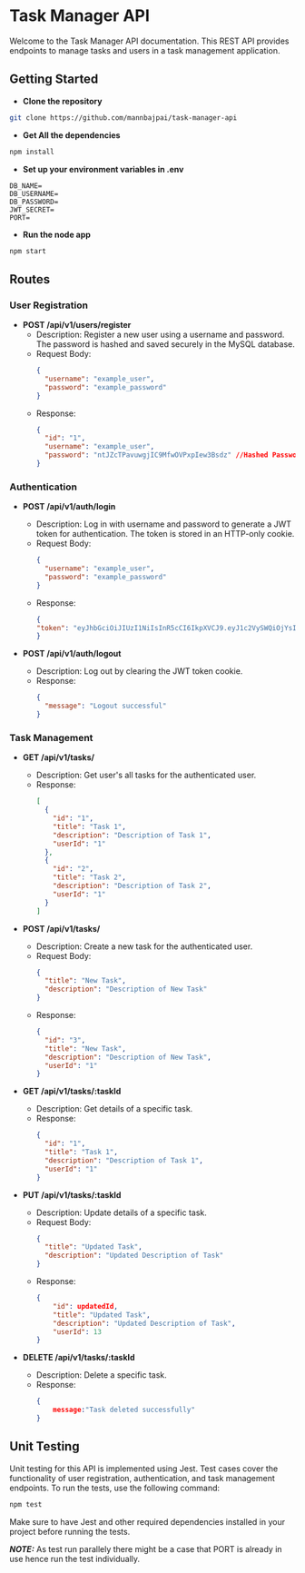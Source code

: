# Task Manager API

Welcome to the Task Manager API documentation. This REST API provides endpoints to manage tasks and users in a task management application.

## Getting Started
- **Clone the repository**
```bash
git clone https://github.com/mannbajpai/task-manager-api
```
- **Get All the dependencies**
```bash
npm install
```
- **Set up your environment variables in .env**
```
DB_NAME=
DB_USERNAME=
DB_PASSWORD=
JWT_SECRET=
PORT=
```
- **Run the node app**
```bash
npm start
```
## Routes

### User Registration

- **POST /api/v1/users/register**
  - Description: Register a new user using a username and password. The password is hashed and saved securely in the MySQL database.
  - Request Body:
    ```json
    {
      "username": "example_user",
      "password": "example_password"
    }
    ```
  - Response:
    ```json
    {
      "id": "1",
      "username": "example_user",
      "password": "ntJZcTPavuwgjIC9MfwOVPxpIew3Bsdz" //Hashed Password
    }
    ```

### Authentication

- **POST /api/v1/auth/login**
  - Description: Log in with username and password to generate a JWT token for authentication. The token is stored in an HTTP-only cookie.
  - Request Body:
    ```json
    {
      "username": "example_user",
      "password": "example_password"
    }
    ```
  - Response:
    ```json
    {
    "token": "eyJhbGciOiJIUzI1NiIsInR5cCI6IkpXVCJ9.eyJ1c2VySWQiOjYsImV4cCI6OF8DIVh82qgcq6bxDMBk"
    }
    ```

- **POST /api/v1/auth/logout**
  - Description: Log out by clearing the JWT token cookie.
  - Response:
    ```json
    {
      "message": "Logout successful"
    }
    ```

### Task Management

- **GET /api/v1/tasks/**
  - Description: Get user's all tasks for the authenticated user.
  - Response:
    ```json
    [
      {
        "id": "1",
        "title": "Task 1",
        "description": "Description of Task 1",
        "userId": "1"
      },
      {
        "id": "2",
        "title": "Task 2",
        "description": "Description of Task 2",
        "userId": "1"
      }
    ]
    ```

- **POST /api/v1/tasks/**
  - Description: Create a new task for the authenticated user.
  - Request Body:
    ```json
    {
      "title": "New Task",
      "description": "Description of New Task"
    }
    ```
  - Response:
    ```json
    {
      "id": "3",
      "title": "New Task",
      "description": "Description of New Task",
      "userId": "1"
    }
    ```

- **GET /api/v1/tasks/:taskId**
  - Description: Get details of a specific task.
  - Response:
    ```json
    {
      "id": "1",
      "title": "Task 1",
      "description": "Description of Task 1",
      "userId": "1"
    }
    ```

- **PUT /api/v1/tasks/:taskId**
  - Description: Update details of a specific task.
  - Request Body:
    ```json
    {
      "title": "Updated Task",
      "description": "Updated Description of Task"
    }
    ```
  - Response:
    ```json
    {
        "id": updatedId,
        "title": "Updated Task",
        "description": "Updated Description of Task",
        "userId": 13
    }
    ```

- **DELETE /api/v1/tasks/:taskId**
  - Description: Delete a specific task.
  - Response:
    ```json
    {
        message:"Task deleted successfully" 
    }
    ```

## Unit Testing

Unit testing for this API is implemented using Jest. Test cases cover the functionality of user registration, authentication, and task management endpoints. To run the tests, use the following command:

```bash
npm test
```

Make sure to have Jest and other required dependencies installed in your project before running the tests.

**_NOTE:_**  As test run parallely there might be a case that PORT is already in use hence run the test individually.